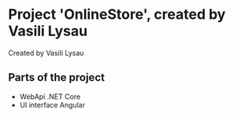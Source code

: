 # Project 'OnlineStore', created by Vasili Lysau

Created by Vasili Lysau

## Parts of the project

- WebApi .NET Core
- UI interface Angular

